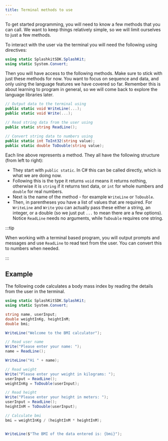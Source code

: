 ```yaml
---
title: Terminal methods to use
---
```


To get started programming, you will need to know a few methods that you can call. We want to keep things relatively simple, so we will limit ourselves to just a few methods.

To interact with the user via the terminal you will need the following using directives:

```cs
using static SplashkitSDK.SplashKit;
using static System.Convert;
```

Then you will have access to the following methods. Make sure to stick with just these methods for now. You want to focus on sequence and data, and only using the language features we have covered so far. Remember this is about learning to program in general, so we will come back to explore the language libraries later.

```cs
// Output data to the terminal using
public static void WriteLine(...);
public static void Write(...);

// Read string data from the user using
public static string ReadLine();

// Convert string data to numbers using
public static int ToInt32(string value);
public static double ToDouble(string value);

```

Each line above represents a method. They all have the following structure (from left to right):

- They start with `public static`. In C# this can be called directly, which is what we are doing now.
- Following this is the type it returns `void` means it returns nothing, otherwise it is `string` if it returns text data, or `int` for whole numbers and `double` for real numbers.
- Next is the name of the method - for example `WriteLine` or `ToDouble`.
- Then, in parentheses you have a list of values that are required. For `WriteLine` and `Write` you can actually pass these either a string, an integer, or a double (so we just put `...` to mean there are a few options). Notice `ReadLine` needs no arguments, while `ToDouble` requires one string.

:::tip

When working with a terminal based program, you will output prompts and messages and use `ReadLine` to read text from the user. You can convert this to numbers when needed.

:::

## Example

The following code calculates a body mass index by reading the details from the user in the terminal.

```cs
using static SplashKitSDK.SplashKit;
using static System.Convert;

string name, userInput;
double weightInKg, heightInM;
double bmi;

WriteLine("Welcome to the BMI calculator");

// Read user name
Write("Please enter your name: ");
name = ReadLine();

WriteLine("Hi " + name);

// Read weight
Write("Please enter your weight in kilograms: ");
userInput = ReadLine();
weightInKg = ToDouble(userInput);

// Read height
Write("Please enter your height in meters: ");
userInput = ReadLine();
heightInM = ToDouble(userInput);

// Calculate bmi
bmi = weightInKg / (heightInM * heightInM);


WriteLine($"The BMI of the data entered is: {bmi}");
```
